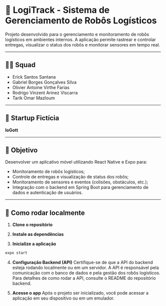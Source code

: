 # 🚀 LogiTrack - Sistema de Gerenciamento de Robôs Logísticos

Projeto desenvolvido para o gerenciamento e monitoramento de robôs logísticos em ambientes internos. A aplicação permite rastrear e controlar entregas, visualizar o status dos robôs e monitorar sensores em tempo real.

---

## 👨‍💻 Squad
- Erick Santos Santana
- Gabriel Borges Gonçalves Silva
- Olivier Antoine Virthe Farias
- Rodrigo Vinzent Arinez Viscarra
- Tarik Omar Mazloum

---

## 🏢 Startup Fictícia

**loGott**

---

## 🎯 Objetivo
Desenvolver um aplicativo móvel utilizando React Native e Expo para:

- Monitoramento de robôs logísticos;
- Controle de entregas e visualização de status dos robôs;
- Monitoramento de sensores e eventos (colisões, obstáculos, etc.);
- Integração com o backend em Spring Boot para gerenciamento de dados e autenticação de usuários.

---

## 🔧 Como rodar localmente

1. **Clone o repositório**

2. **Instale as dependências**

3. **Inicialize a aplicação**
```bash
expo start
```

4. **Configuração Backend (API)**
Certifique-se de que a API do backend esteja rodando localmente ou em um servidor. A API é responsável pela comunicação com o banco de dados e pela gestão dos robôs logísticos. Para detalhes de como rodar a API, consulte o README do repositório backend.

5. **Acesse o app**
Após o projeto ser inicializado, você pode acessar a aplicação em seu dispositivo ou em um emulador.
